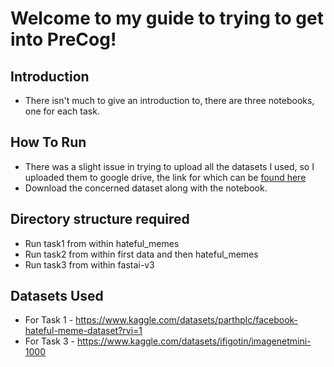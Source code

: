 # Welcome to my guide to trying to get into PreCog!

## Introduction

- There isn't much to give an introduction to, there are three notebooks, one for each task. 

## How To Run

- There was a slight issue in trying to upload all the datasets I used, so I uploaded them to google drive, the link for which can be [found here](https://drive.google.com/drive/folders/1GPo210fjWdpaSqFrZwQeYZnzCMPVjiXI?usp=drive_link)
- Download the concerned dataset along with the notebook.

## Directory structure required

- Run task1 from within hateful_memes
- Run task2 from within first data and then hateful_memes
- Run task3 from within fastai-v3

## Datasets Used
- For Task 1 - https://www.kaggle.com/datasets/parthplc/facebook-hateful-meme-dataset?rvi=1
- For Task 3 - https://www.kaggle.com/datasets/ifigotin/imagenetmini-1000


